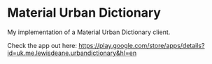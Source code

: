 Material Urban Dictionary
================

My implementation of a Material Urban Dictionary client.

Check the app out here: https://play.google.com/store/apps/details?id=uk.me.lewisdeane.urbandictionary&hl=en
